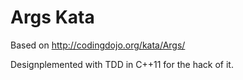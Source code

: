 # Args Kata

Based on http://codingdojo.org/kata/Args/

Designplemented with TDD in C++11 for the hack of it.
